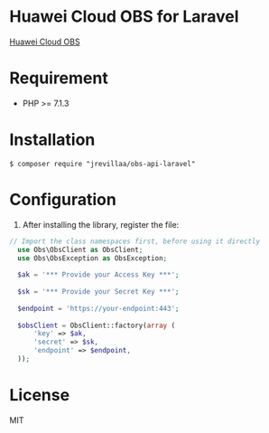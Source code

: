 # Huawei Cloud OBS for Laravel

[Huawei Cloud OBS](https://support.huaweicloud.com/devg-obs_php_sdk_doc_zh/zh-cn_topic_0132036136.html) 

# Requirement

- PHP >= 7.1.3

# Installation

```shell
$ composer require "jrevillaa/obs-api-laravel"
```

# Configuration

1. After installing the library, register the file:

  ```php
  // Import the class namespaces first, before using it directly
    use Obs\ObsClient as ObsClient;
    use Obs\ObsException as ObsException;
    
    $ak = '*** Provide your Access Key ***';
    
    $sk = '*** Provide your Secret Key ***';
    
    $endpoint = 'https://your-endpoint:443';
    
    $obsClient = ObsClient::factory(array (
        'key' => $ak,
        'secret' => $sk,
        'endpoint' => $endpoint,
    ));
  ```


# License

MIT
